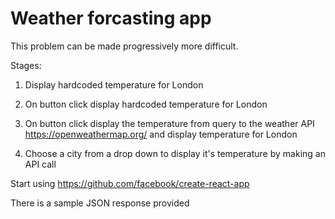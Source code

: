 # Weather forcasting app

This problem can be made progressively more difficult.

Stages:
1. Display hardcoded temperature for London

2. On button click display hardcoded temperature for London



4. On button click display the temperature from query to the weather API 
https://openweathermap.org/ 
and display temperature for London

5. Choose a city from a drop down to display it's temperature by making an API call

Start using https://github.com/facebook/create-react-app

There is a sample JSON response provided

